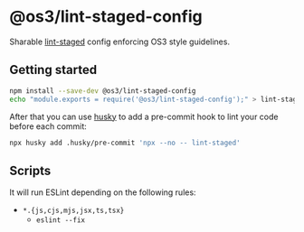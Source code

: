 # @os3/lint-staged-config

Sharable [lint-staged](https://github.com/okonet/lint-staged#readme) config enforcing OS3 style guidelines.

## Getting started

```bash
npm install --save-dev @os3/lint-staged-config
echo "module.exports = require('@os3/lint-staged-config');" > lint-staged.config.cjs
```

After that you can use [husky](https://typicode.github.io/husky/) to add a pre-commit hook to lint your code before each commit:

```bash
npx husky add .husky/pre-commit 'npx --no -- lint-staged'
```

## Scripts

It will run ESLint depending on the following rules:

- `*.{js,cjs,mjs,jsx,ts,tsx}`
  - `eslint --fix`
